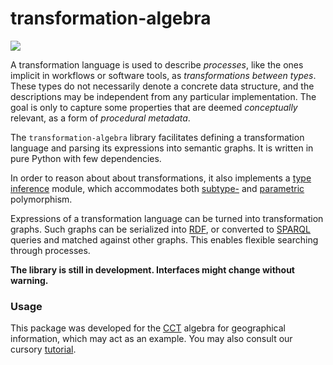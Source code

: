 # transformation-algebra

[![](https://img.shields.io/pypi/v/transformation-algebra)](https://pypi.org/project/transformation-algebra/)

A transformation language is used to describe *processes*, like the ones 
implicit in workflows or software tools, as *transformations between 
types*. These types do not necessarily denote a concrete data structure, 
and the descriptions may be independent from any particular 
implementation. The goal is only to capture some properties that are 
deemed *conceptually* relevant, as a form of *procedural metadata*.

The `transformation-algebra` library facilitates defining a 
transformation language and parsing its expressions into semantic 
graphs. It is written in pure Python with few dependencies.

In order to reason about about transformations, it also implements a 
[type inference](https://en.wikipedia.org/wiki/Type_inference) module, 
which accommodates both 
[subtype-](https://en.wikipedia.org/wiki/Subtyping) and 
[parametric](https://en.wikipedia.org/wiki/Parametric_polymorphism) 
polymorphism.

Expressions of a transformation language can be turned into 
transformation graphs. Such graphs can be serialized into 
[RDF](https://en.wikipedia.org/wiki/Resource_Description_Framework), or 
converted to [SPARQL](https://en.wikipedia.org/wiki/SPARQL) queries and 
matched against other graphs. This enables flexible searching through 
processes.

**The library is still in development. Interfaces might change without 
warning.**


### Usage

This package was developed for the [CCT](https://github.com/quangis/cct) 
algebra for geographical information, which may act as an example. You 
may also consult our cursory [tutorial](tutorial.md).

